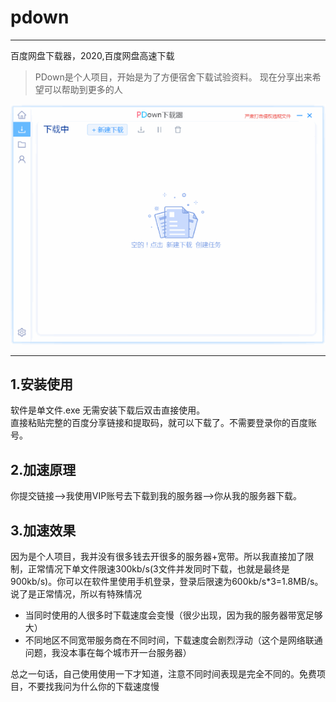 # pdown
---
百度网盘下载器，2020,百度网盘高速下载
>PDown是个人项目，开始是为了方便宿舍下载试验资料。 现在分享出来希望可以帮助到更多的人

![demo](down600.gif)


---
## 1.安装使用

软件是单文件.exe 无需安装下载后双击直接使用。<br/>
直接粘贴完整的百度分享链接和提取码，就可以下载了。不需要登录你的百度账号。

## 2.加速原理

你提交链接-->我使用VIP账号去下载到我的服务器-->你从我的服务器下载。

## 3.加速效果

因为是个人项目，我并没有很多钱去开很多的服务器+宽带。所以我直接加了限制，正常情况下单文件限速300kb/s(3文件并发同时下载，也就是最终是900kb/s)。你可以在软件里使用手机登录，登录后限速为600kb/s*3=1.8MB/s。说了是正常情况，所以有特殊情况<br/>
* 当同时使用的人很多时下载速度会变慢（很少出现，因为我的服务器带宽足够大）<br/>
* 不同地区不同宽带服务商在不同时间，下载速度会剧烈浮动（这个是网络联通问题，我没本事在每个城市开一台服务器）<br/>

总之一句话，自己使用使用一下才知道，注意不同时间表现是完全不同的。免费项目，不要找我问为什么你的下载速度慢
